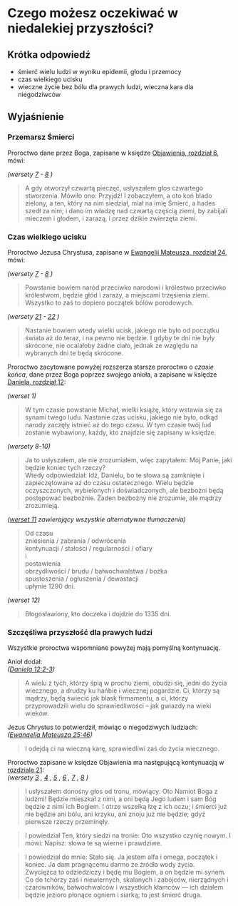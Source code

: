 # Czego możesz oczekiwać w niedalekiej przyszłości?

## Krótka odpowiedź
- śmierć wielu ludzi w wyniku epidemii, głodu i przemocy
- czas wielkiego ucisku
- wieczne życie bez bólu dla prawych ludzi, wieczna kara dla niegodziwców

## Wyjaśnienie

### Przemarsz Śmierci
Proroctwo dane przez Boga, zapisane w księdze [Objawienia, rozdział 6](http://biblia-online.pl/Biblia/UwspolczesnionaBibliaGdanska/Ksiega-Objawienia/6), mówi:

*(wersety
[7](http://biblia.oblubienica.eu/interlinearny/index/book/27/chapter/6/verse/7/param/1/version/TR) -
[8](http://biblia.oblubienica.eu/interlinearny/index/book/27/chapter/6/verse/8/param/1/version/TR)
)*
> A gdy otworzył czwartą pieczęć, usłyszałem głos czwartego stworzenia. Mówiło ono: Przyjdź!
> I zobaczyłem, a oto koń blado zielony, a ten, który na nim siedział, miał na imię Śmierć, a hades szedł za nim; i dano im władzę nad czwartą częścią ziemi, by zabijali mieczem i głodem, i zarazą, i przez dzikie zwierzęta ziemi.

### Czas wielkiego ucisku
Proroctwo Jezusa Chrystusa, zapisane w [Ewangelii Mateusza, rozdział 24](http://biblia-online.pl/Biblia/UwspolczesnionaBibliaGdanska/Ewangelia-Mateusza/24/7), mówi:

*(wersety 
[7](http://biblia.oblubienica.eu/interlinearny/index/book/1/chapter/24/verse/7/param/1/version/TR) -
[8](http://biblia.oblubienica.eu/interlinearny/index/book/1/chapter/24/verse/8/param/1/version/TR)
)*
> Powstanie bowiem naród przeciwko narodowi i królestwo przeciwko królestwom, będzie głód i zarazy, a miejscami trzęsienia ziemi. 
> Wszystko to zaś to dopiero początek bólów porodowych.

*(wersety
[21](http://biblia.oblubienica.eu/interlinearny/index/book/1/chapter/24/verse/21/param/1/version/TR) -
[22](http://biblia.oblubienica.eu/interlinearny/index/book/1/chapter/24/verse/22/param/1/version/TR)
)*
> Nastanie bowiem wtedy wielki ucisk, jakiego nie było od początku świata aż do teraz, i na pewno nie będzie.
> I gdyby te dni nie były skrócone, nie ocalałoby żadne ciało, jednak ze względu na wybranych dni te będą skrócone.

Proroctwo zacytowane powyżej rozszerza starsze proroctwo o *czasie końca*, dane przez Boga poprzez swojego anioła, a zapisane w księdze [Daniela, rozdział 12](http://biblia-online.pl/Biblia/UwspolczesnionaBibliaGdanska/Ksiega-Daniela/12/1):

*(werset 1)*
> W tym czasie powstanie Michał, wielki książę, który wstawia się za synami twego ludu. Nastanie czas ucisku, jakiego nie było, odkąd narody zaczęły istnieć aż do tego czasu. W tym czasie twój lud zostanie wybawiony, każdy, kto znajdzie się zapisany w księdze.

*(wersety 8-10)*
> Ja to usłyszałem, ale nie zrozumiałem, więc zapytałem: Mój Panie, jaki będzie koniec tych rzeczy?  
> Wtedy odpowiedział: Idź, Danielu, bo te słowa są zamknięte i zapieczętowane aż do czasu ostatecznego.
> Wielu będzie oczyszczonych, wybielonych i doświadczonych, ale bezbożni będą postępować bezbożnie. Żaden bezbożny nie zrozumie, ale mądrzy zrozumieją.

*([werset 11](https://biblehub.com/daniel/12-11.htm) zawierający wszystkie alternatywne tłumaczenia)*
> Od czasu  
> zniesienia / zabrania / odwrócenia  
> kontynuacji / stałości / regularności / ofiary  
> i  
> postawienia  
> obrzydliwości / brudu / bałwochwalstwa / bożka  
> spustoszenia / ogłuszenia / dewastacji  
> upłynie 1290 dni.  

*(werset 12)*
> Błogosławiony, kto doczeka i dojdzie do 1335 dni.

### Szczęśliwa przyszłość dla prawych ludzi
Wszystkie proroctwa wspomniane powyżej mają pomyślną kontynuację.

Anioł dodał:  
*([Daniela 12:2-3](http://biblia-online.pl/Biblia/UwspolczesnionaBibliaGdanska/Ksiega-Daniela/12/2))*
> A wielu z tych, którzy śpią w prochu ziemi, obudzi się, jedni do życia wiecznego, a drudzy ku hańbie i wiecznej pogardzie.
> Ci, którzy są mądrzy, będą świecić jak blask firmamentu, a ci, którzy przyprowadzili wielu do sprawiedliwości – jak gwiazdy na wieki wieków.

Jezus Chrystus to potwierdził, mówiąc o niegodziwych ludziach:  
*([Ewangelia Mateusza 25:46](http://biblia.oblubienica.eu/interlinearny/index/book/1/chapter/25/verse/46/param/1/version/TR))*
> I odejdą ci na wieczną karę, sprawiedliwi zaś do życia wiecznego.

Proroctwo zapisane w księdze Objawienia ma następującą kontynuacją w [rozdziale 21](http://biblia-online.pl/Biblia/UwspolczesnionaBibliaGdanska/Ksiega-Objawienia/21/3):  
*(wersety 
[3](http://biblia.oblubienica.eu/interlinearny/index/book/27/chapter/21/verse/3/param/1) ,
[4](http://biblia.oblubienica.eu/interlinearny/index/book/27/chapter/21/verse/4/param/1) ,
[5](http://biblia.oblubienica.eu/interlinearny/index/book/27/chapter/21/verse/5/param/1) ,
[6](http://biblia.oblubienica.eu/interlinearny/index/book/27/chapter/21/verse/6/param/1) ,
[7](http://biblia.oblubienica.eu/interlinearny/index/book/27/chapter/21/verse/7/param/1) ,
[8](http://biblia.oblubienica.eu/interlinearny/index/book/27/chapter/21/verse/8/param/1)
)*
> I usłyszałem donośny głos od tronu, mówiący: Oto Namiot Boga z ludźmi! Będzie mieszkał z nimi, a oni będą Jego ludem i sam Bóg będzie z nimi ich Bogiem.
> I otrze wszelką łzę z ich oczu; i śmierci już nie będzie ani bólu, ani krzyku, ani znoju już nie będzie; gdyż pierwsze rzeczy przeminęły.  

> I powiedział Ten, który siedzi na tronie: Oto wszystko czynię nowym. I mówi: Napisz: słowa te są wierne i prawdziwe.

> I powiedział do mnie: Stało się. Ja jestem alfa i omega, początek i koniec. Ja dam pragnącemu darmo ze źródła wody życia.  
> Zwycięzca to odziedziczy i będę mu Bogiem, a on będzie mi synem.  
> Co do tchórzy zaś i niewiernych, skalanych i zabójców, nierządnych i czarowników, bałwochwalców i wszystkich kłamców — ich działem będzie jezioro płonące ogniem i siarką; to jest śmierć druga.
